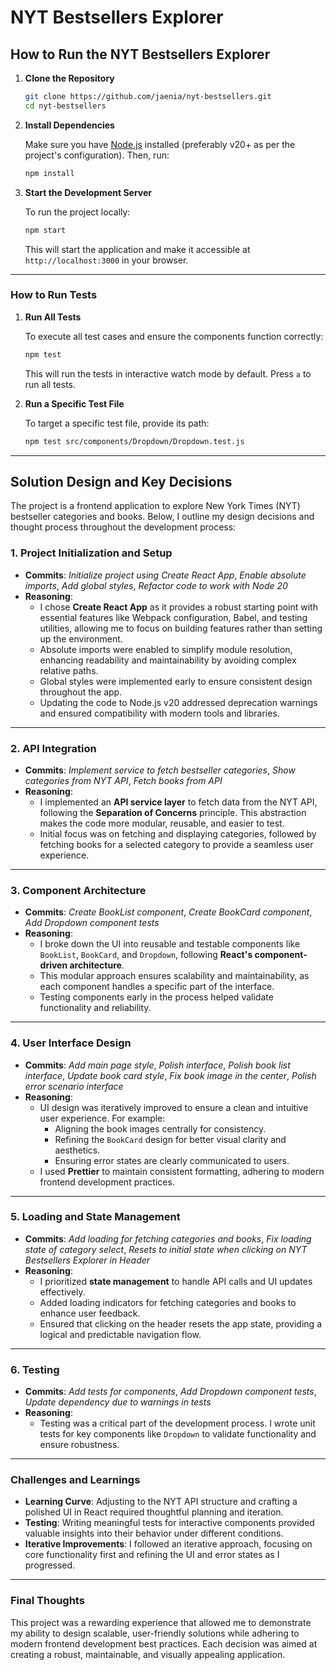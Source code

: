 # NYT Bestsellers Explorer

## **How to Run the NYT Bestsellers Explorer**

1. **Clone the Repository**
    
    ```bash
    git clone https://github.com/jaenia/nyt-bestsellers.git
    cd nyt-bestsellers
    ```
    
2. **Install Dependencies**
    
    Make sure you have [Node.js](https://nodejs.org/) installed (preferably v20+ as per the project's configuration). Then, run:
    
    ```bash
    npm install
    ```
    
3. **Start the Development Server**
    
    To run the project locally:
    
    ```bash
    npm start
    ```
    
    This will start the application and make it accessible at `http://localhost:3000` in your browser.
    
---

### **How to Run Tests**

1. **Run All Tests**
    
    To execute all test cases and ensure the components function correctly:
    
    ```bash
    npm test
    ```
    
    This will run the tests in interactive watch mode by default. Press `a` to run all tests.
    
2. **Run a Specific Test File**
    
    To target a specific test file, provide its path:
    
    ```bash
    npm test src/components/Dropdown/Dropdown.test.js
    ```
---

## **Solution Design and Key Decisions**

The project is a frontend application to explore New York Times (NYT) bestseller categories and books. Below, I outline my design decisions and thought process throughout the development process:

### **1. Project Initialization and Setup**

- **Commits**: *Initialize project using Create React App*, *Enable absolute imports*, *Add global styles*, *Refactor code to work with Node 20*
- **Reasoning**:
    - I chose **Create React App** as it provides a robust starting point with essential features like Webpack configuration, Babel, and testing utilities, allowing me to focus on building features rather than setting up the environment.
    - Absolute imports were enabled to simplify module resolution, enhancing readability and maintainability by avoiding complex relative paths.
    - Global styles were implemented early to ensure consistent design throughout the app.
    - Updating the code to Node.js v20 addressed deprecation warnings and ensured compatibility with modern tools and libraries.

---

### **2. API Integration**

- **Commits**: *Implement service to fetch bestseller categories*, *Show categories from NYT API*, *Fetch books from API*
- **Reasoning**:
    - I implemented an **API service layer** to fetch data from the NYT API, following the **Separation of Concerns** principle. This abstraction makes the code more modular, reusable, and easier to test.
    - Initial focus was on fetching and displaying categories, followed by fetching books for a selected category to provide a seamless user experience.

---

### **3. Component Architecture**

- **Commits**: *Create BookList component*, *Create BookCard component*, *Add Dropdown component tests*
- **Reasoning**:
    - I broke down the UI into reusable and testable components like `BookList`, `BookCard`, and `Dropdown`, following **React's component-driven architecture**.
    - This modular approach ensures scalability and maintainability, as each component handles a specific part of the interface.
    - Testing components early in the process helped validate functionality and reliability.

---

### **4. User Interface Design**

- **Commits**: *Add main page style*, *Polish interface*, *Polish book list interface*, *Update book card style*, *Fix book image in the center*, *Polish error scenario interface*
- **Reasoning**:
    - UI design was iteratively improved to ensure a clean and intuitive user experience. For example:
        - Aligning the book images centrally for consistency.
        - Refining the `BookCard` design for better visual clarity and aesthetics.
        - Ensuring error states are clearly communicated to users.
    - I used **Prettier** to maintain consistent formatting, adhering to modern frontend development practices.

---

### **5. Loading and State Management**

- **Commits**: *Add loading for fetching categories and books*, *Fix loading state of category select*, *Resets to initial state when clicking on NYT Bestsellers Explorer in Header*
- **Reasoning**:
    - I prioritized **state management** to handle API calls and UI updates effectively.
    - Added loading indicators for fetching categories and books to enhance user feedback.
    - Ensured that clicking on the header resets the app state, providing a logical and predictable navigation flow.

---

### **6. Testing**

- **Commits**: *Add tests for components*, *Add Dropdown component tests*, *Update dependency due to warnings in tests*
- **Reasoning**:
    - Testing was a critical part of the development process. I wrote unit tests for key components like `Dropdown` to validate functionality and ensure robustness.

---

### **Challenges and Learnings**

- **Learning Curve**: Adjusting to the NYT API structure and crafting a polished UI in React required thoughtful planning and iteration.
- **Testing**: Writing meaningful tests for interactive components provided valuable insights into their behavior under different conditions.
- **Iterative Improvements**: I followed an iterative approach, focusing on core functionality first and refining the UI and error states as I progressed.

---

### **Final Thoughts**

This project was a rewarding experience that allowed me to demonstrate my ability to design scalable, user-friendly solutions while adhering to modern frontend development best practices. Each decision was aimed at creating a robust, maintainable, and visually appealing application.
